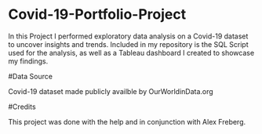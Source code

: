# Covid-19-Portfolio-Project

In this Project I performed exploratory data analysis on a Covid-19 dataset to uncover insights and trends. Included in my repository is the SQL Script used for the analysis, as well as a Tableau dashboard I created to showcase my findings. 

#Data Source

Covid-19 dataset made publicly availble by OurWorldinData.org

#Credits

This project was done with the help and in conjunction with Alex Freberg. 
